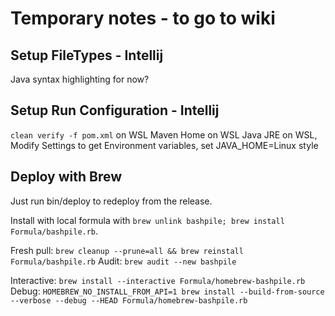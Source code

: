 # Temporary notes - to go to wiki

## Setup FileTypes - Intellij
Java syntax highlighting for now?

## Setup Run Configuration - Intellij
`clean verify -f pom.xml` on WSL
Maven Home on WSL
Java JRE on WSL, Modify Settings to get Environment variables, set JAVA_HOME=Linux style

## Deploy with Brew

Just run bin/deploy to redeploy from the release.

Install with local formula with `brew unlink bashpile; brew install Formula/bashpile.rb`.

Fresh pull: `brew cleanup --prune=all && brew reinstall Formula/bashpile.rb`
Audit: `brew audit --new bashpile`

Interactive: `brew install --interactive Formula/homebrew-bashpile.rb`
Debug: `HOMEBREW_NO_INSTALL_FROM_API=1 brew install --build-from-source --verbose --debug --HEAD Formula/homebrew-bashpile.rb`